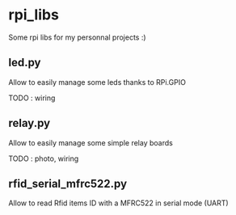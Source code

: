 rpi_libs
========

Some rpi libs for my personnal projects :)


led.py
------

Allow to easily manage some leds thanks to RPi.GPIO

TODO : wiring

relay.py
--------

Allow to easily manage some simple relay boards

TODO : photo, wiring


rfid_serial_mfrc522.py
----------------------

Allow to read Rfid items ID with a MFRC522 in serial mode (UART)


